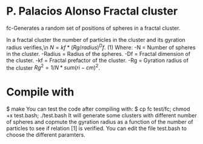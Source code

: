 # P. Palacios Alonso Fractal cluster
fc-Generates a random set of positions of spheres in a fractal cluster.

In a fractal cluster the number of particles in the cluster and its gyration radius verifies,\n
$N = kf * (Rg/radius)^Df$. (1)
Where:
   -N = Number of spheres in the cluster.
   -Radius = Radius of the spheres.
   -Df = Fractal dimension of the cluster.
   -kf = Fractal prefactor of the cluster.
   -Rg = Gyration radius of the cluster $Rg^2 = 1/N * sum (ri-cm)^2$.
   
# Compile with
$ make
You can test the code after compiling with:
$ cp fc test/fc; chmod +x test.bash; ./test.bash
It will generate some clusters with different number of spheres and copmute the gyration radius as a function of the number of particles to see if relation [1] is verified.
You can edit the file test.bash to choose the different paramters. 

  
